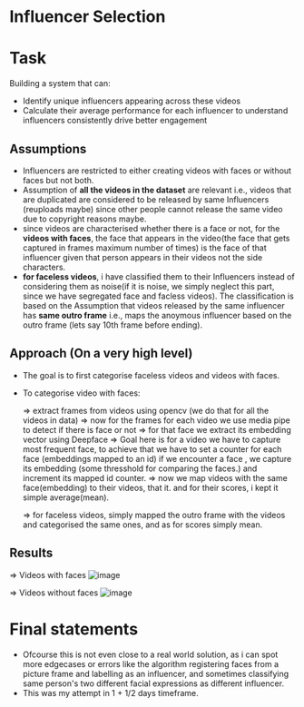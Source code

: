 
# Influencer Selection 
                    
# Task
Building a system that can:
- Identify unique influencers appearing across these videos
- Calculate their average performance for each influencer 
to understand influencers consistently drive better engagement

## Assumptions
- Influencers are restricted to either creating videos with faces or without faces but not both.
- Assumption of **all the videos in the dataset** are relevant i.e., videos that are duplicated are considered to be released by same Influencers (reuploads maybe) since other people cannot release the same video due to copyright reasons maybe.
- since videos are characterised whether there is a face or not, for the **videos with faces**, the face that appears in the video(the face that gets captured in frames maximum number of times) is the face of that influencer given that person appears in their videos not the side characters.
- **for faceless videos**, i have classified them to their Influencers instead of considering them as noise(if it is noise, we simply neglect this part, since we have segregated face and facless videos). The classification is based on the Assumption that videos released by the same influencer has **same outro frame** i.e., maps the anoymous influencer based on the outro frame (lets say 10th frame before ending).
## Approach (On a very high level)


- The goal is to first categorise faceless videos and videos with faces.
    
- To categorise video with faces:
    
    => extract frames from videos using opencv (we do that for all the videos in data)
    => now for the frames for each video we use media pipe to detect if there is face or not
    => for that face we extract its embedding vector using Deepface
    => Goal here is for a video we have to capture most frequent face, to achieve that we have to set a counter for each face (embeddings mapped to an id) if we encounter a face , we capture its embedding (some thresshold for comparing the faces.) and increment its mapped id counter. 
    => now we map videos with the same face(embedding) to their videos, that it. and for their scores, i kept it simple average(mean).

    => for faceless videos, simply mapped the outro frame with the videos and categorised the same ones, and as for scores simply mean.
## Results

=> Videos with faces
![image](https://github.com/user-attachments/assets/8f8340d5-7e24-408c-b2cc-54c8c408b406)

=> Videos without faces
![image](https://github.com/user-attachments/assets/eb8892ea-3cd9-4732-b7e6-f062e73674c0)


# Final statements
- Ofcourse this is not even close to a real world solution, as i can spot more edgecases or errors like the algorithm registering faces from a picture frame and labelling as an influencer, and sometimes classifying same person's two different facial expressions as different influencer.
- This was my attempt in 1 + 1/2 days timeframe.


